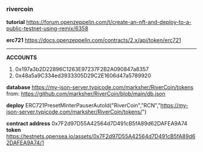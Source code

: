 ### rivercoin

**tutorial** https://forum.openzeppelin.com/t/create-an-nft-and-deploy-to-a-public-testnet-using-remix/6358

**erc721** https://docs.openzeppelin.com/contracts/2.x/api/token/erc721

-------------------------

**ACCOUNTS**

1. 0x197a3b2D22896C1263E97237F2B2A090847a8357
2. 0x48a5a9C334ed3933305D29C2E1606d47a5789920

**database** https://my-json-server.typicode.com/marksher/RiverCoin/tokens from: https://github.com/marksher/RiverCoin/blob/main/db.json

**deploy** ERC721PresetMinterPauserAutoId("RiverCoin","RCN","https://my-json-server.typicode.com/marksher/RiverCoin/tokens/")

**contract address** 0x7F2d97D55A42564d7D491cB5fA89d62DAFEA9A74
**token** https://testnets.opensea.io/assets/0x7F2d97D55A42564d7D491cB5fA89d62DAFEA9A74/1

